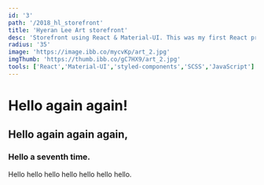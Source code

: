 ```yaml
---
id: '3'
path: '/2018_hl_storefront'
title: 'Hyeran Lee Art storefront'
desc: 'Storefront using React & Material-UI. This was my first React project with styled-components.'
radius: '35'
image: 'https://image.ibb.co/mycvKp/art_2.jpg'
imgThumb: 'https://thumb.ibb.co/gC7HX9/art_2.jpg'
tools: ['React','Material-UI','styled-components','SCSS','JavaScript']
---
```


# Hello again again!

## Hello again again again,

### Hello a seventh time.

Hello hello hello hello hello hello hello.
